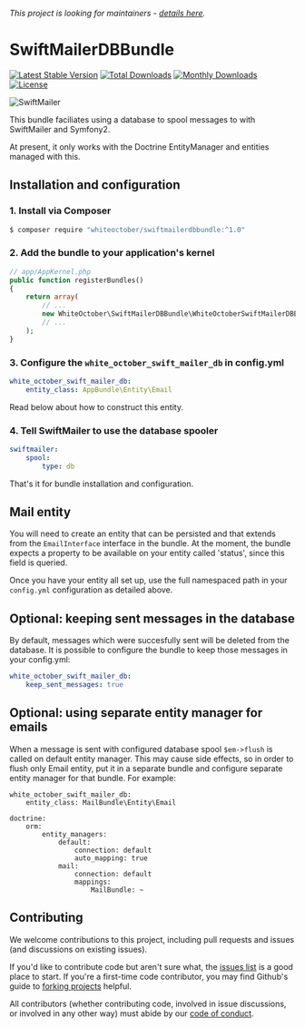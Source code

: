 _This project is looking for maintainers - [details here](https://github.com/whiteoctober/WhiteOctoberSwiftMailerDBBundle/issues/29)._

# SwiftMailerDBBundle

[![Latest Stable Version](https://poser.pugx.org/whiteoctober/swiftmailerdbbundle/v/stable)](https://packagist.org/packages/whiteoctober/swiftmailerdbbundle) 
[![Total Downloads](https://poser.pugx.org/whiteoctober/swiftmailerdbbundle/downloads)](https://packagist.org/packages/whiteoctober/swiftmailerdbbundle) 
[![Monthly Downloads](https://poser.pugx.org/whiteoctober/swiftmailerdbbundle/d/monthly)](https://packagist.org/packages/whiteoctober/swiftmailerdbbundle)
[![License](https://poser.pugx.org/whiteoctober/swiftmailerdbbundle/license)](https://packagist.org/packages/whiteoctober/swiftmailerdbbundle)

![SwiftMailer](http://swiftmailer.org/images/logo.png)

This bundle faciliates using a database to spool messages to with SwiftMailer and Symfony2.

At present, it only works with the Doctrine EntityManager and entities managed with this.

## Installation and configuration


### 1. Install via Composer

``` sh
$ composer require "whiteoctober/swiftmailerdbbundle:^1.0"
```

### 2. Add the bundle to your application's kernel

``` php
// app/AppKernel.php
public function registerBundles()
{
    return array(
        // ...
        new WhiteOctober\SwiftMailerDBBundle\WhiteOctoberSwiftMailerDBBundle(),
        // ...
    );
}
```

### 3. Configure the `white_october_swift_mailer_db` in config.yml


``` yaml
white_october_swift_mailer_db:
    entity_class: AppBundle\Entity\Email
```

Read below about how to construct this entity.

### 4. Tell SwiftMailer to use the database spooler

``` yaml
swiftmailer:
    spool:
        type: db
```

That's it for bundle installation and configuration.

## Mail entity

You will need to create an entity that can be persisted and that extends from the
`EmailInterface` interface in the bundle.  At the moment, the bundle expects a
property to be available on your entity called 'status', since this field is queried.

Once you have your entity all set up, use the full namespaced path in your `config.yml`
configuration as detailed above.



## Optional: keeping sent messages in the database

By default, messages which were succesfully sent will be deleted from the database. It is possible to configure
the bundle to keep those messages in your config.yml:

``` yaml
white_october_swift_mailer_db:
    keep_sent_messages: true
```

## Optional: using separate entity manager for emails

When a message is sent with configured database spool `$em->flush` is called on default entity manager. This may
cause side effects, so in order to flush only Email entity, put it in a separate bundle and configure separate
entity manager for that bundle. For example:


```
white_october_swift_mailer_db:
    entity_class: MailBundle\Entity\Email

doctrine:
    orm:
        entity_managers:
            default:
                connection: default
                auto_mapping: true
            mail:
                connection: default
                mappings:
                    MailBundle: ~
```

## Contributing

We welcome contributions to this project, including pull requests and issues (and discussions on existing issues).

If you'd like to contribute code but aren't sure what, the [issues list](https://github.com/whiteoctober/WhiteOctoberSwiftMailerDBBundle/issues) is a good place to start.
If you're a first-time code contributor, you may find Github's guide to [forking projects](https://guides.github.com/activities/forking/) helpful.

All contributors (whether contributing code, involved in issue discussions, or involved in any other way) must abide by our [code of conduct](https://github.com/whiteoctober/open-source-code-of-conduct/blob/master/code_of_conduct.md).
